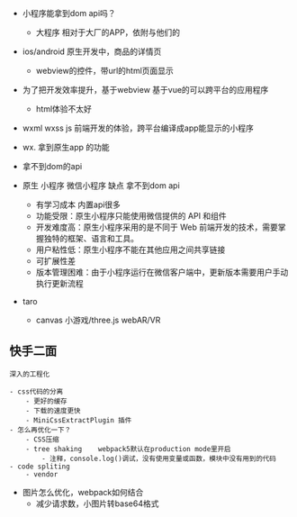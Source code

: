 - 小程序能拿到dom api吗？
    - 大程序 相对于大厂的APP，依附与他们的
- ios/android  原生开发中，商品的详情页
    - webview的控件，带url的html页面显示
- 为了把开发效率提升，基于webview 基于vue的可以跨平台的应用程序
    - html体验不太好
- wxml wxss js  前端开发的体验，跨平台编译成app能显示的小程序
- wx. 拿到原生app 的功能
- 拿不到dom的api

- 原生 小程序   微信小程序 缺点   拿不到dom api
    - 有学习成本 内置api很多
    - 功能受限：原生小程序只能使用微信提供的 API 和组件
    - 开发难度高：原生小程序采用的是不同于 Web 前端开发的技术，需要掌握独特的框架、语言和工具。
    - 用户粘性低：原生小程序不能在其他应用之间共享链接
    - 可扩展性差
    - 版本管理困难：由于小程序运行在微信客户端中，更新版本需要用户手动执行更新流程

- taro
    - canvas  小游戏/three.js   webAR/VR

## 快手二面
    深入的工程化

    - css代码的分离
        - 更好的缓存
        - 下载的速度更快  
        - MiniCssExtractPlugin 插件
    - 怎么再优化一下？
        - CSS压缩
        - tree shaking    webpack5默认在production mode里开启
            - 注释，console.log()调试，没有使用变量或函数，模块中没有用到的代码
    - code spliting
        - vendor

- 图片怎么优化，webpack如何结合
    - 减少请求数，小图片转base64格式